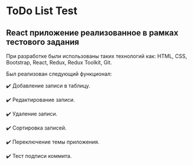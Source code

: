 # ToDo List Test

## React приложение реализованное в рамках тестового задания

При разработке были использованы таких технологий как: HTML, CSS, Bootstrap, React, Redux, Redux Toolkit, Git.

Был реализован следующий функционал:

:heavy_check_mark: Добавление записи в таблицу.

:heavy_check_mark: Редактирование записи.

:heavy_check_mark: Удаление записи.

:heavy_check_mark: Сортировка записей.

:heavy_check_mark: Переключение темы приложения.

:heavy_check_mark: Тест подписи коммита.

